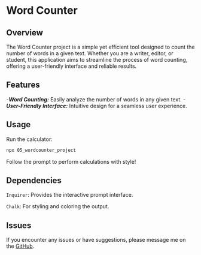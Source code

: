 # Word Counter
## Overview
The Word Counter project is a simple yet efficient tool designed to count the number of words in a given text. Whether you are a writer, editor, or student, this application aims to streamline the process of word counting, offering a user-friendly interface and reliable results.

## Features
-***Word Counting:*** Easily analyze the number of words in any given text.
-***User-Friendly Interface:*** Intuitive design for a seamless user experience.

  ## Usage
Run the calculator:
```bash
npx 05_wordcounter_project
```
Follow the prompt to perform calculations with style!

## Dependencies
`Inquirer`: Provides the interactive prompt interface.

`Chalk`: For styling and coloring the output.

## Issues
If you encounter any issues or have suggestions, please message me on the [GitHub](https://github.com/IqraZainab23).

 
